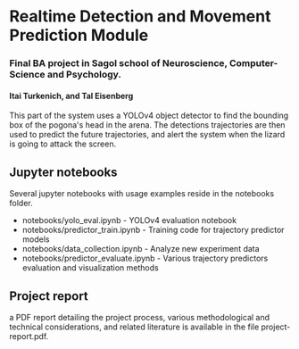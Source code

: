 # Realtime Detection and Movement Prediction Module
### Final BA project in Sagol school of Neuroscience, Computer-Science and Psychology.
#### Itai Turkenich, and Tal Eisenberg

This part of the system uses a YOLOv4 object detector to find the bounding box of the pogona's head in the arena. The detections trajectories are then used to predict the future trajectories, and alert the system when the lizard is going to attack the screen.

## Jupyter notebooks
Several jupyter notebooks with usage examples reside in the notebooks folder.

- notebooks/yolo_eval.ipynb - YOLOv4 evaluation notebook
- notebooks/predictor_train.ipynb - Training code for trajectory predictor models
- notebooks/data_collection.ipynb - Analyze new experiment data
- notebooks/predictor_evaluate.ipynb - Various trajectory predictors evaluation and visualization methods

## Project report
a PDF report detailing the project process, various methodological and technical considerations, and related literature is available in the file project-report.pdf.